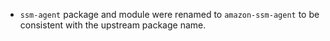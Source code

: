 - `ssm-agent` package and module were renamed to `amazon-ssm-agent` to be
  consistent with the upstream package name.
